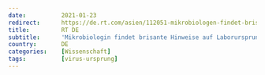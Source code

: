 ```yaml
---
date:          2021-01-23
redirect:      https://de.rt.com/asien/112051-mikrobiologen-findet-brisante-hinweise-auf/
title:         RT DE
subtitle:      'Mikrobiologin findet brisante Hinweise auf Laborursprung des Coronavirus'
country:       DE
categories:    [Wissenschaft]
tags:          [virus-ursprung]
---
```

